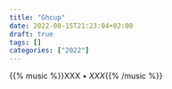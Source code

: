 ```yaml
---
title: "Ghcup"
date: 2022-08-15T21:23:04+02:00
draft: true
tags: []
categories: ["2022"]
---
```



{{% music %}}XXX • _XXX_{{% /music %}}
